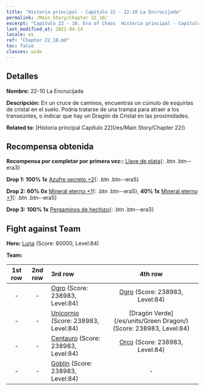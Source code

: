 ```yaml
---
title: "Historia principal - Capítulo 22 - 22-10 La Encrucijada"
permalink: /Main Story/Chapter 22_10/
excerpt: "Capítulo 22 - 10. Era of Chaos  Historia principal - Capítulo 22_10. 22-10 La Encrucijada"
last_modified_at: 2021-04-14
locale: es
ref: "Chapter 22_10.md"
toc: false
classes: wide
---
```


## Detalles

 **Nombre:** 22-10 La Encrucijada

 **Descripción:** En un cruce de caminos, encuentras un cúmulo de esquirlas de cristal en el suelo. Podría tratarse de una trampa para atraer a los transeúntes, o indicar que hay un Dragón de Cristal en las proximidades.

 **Related to:** [Historia principal Capítulo 22](/es/Main Story/Chapter 22/)

## Recompensa obtenida

 **Recompensa por completar por primera vez::** [Llave de plata](/es/Items/con_693/){: .btn .btn--era3}

 **Drop 1:** **100% 1x** [Azufre secreto +2](/es/Items/mat_78/){: .btn .btn--era5}

 **Drop 2:** **60% 0x** [Mineral eterno +1](/es/Items/mat_68/){: .btn .btn--era5}, **40% 1x** [Mineral eterno +1](/es/Items/mat_68/){: .btn .btn--era5}

 **Drop 3:** **100% 1x** [Pergaminos de hechizo](/es/Items/con_694/){: .btn .btn--era3}


## Fight against Team
 **Hero:** [Luna](/es/heroes/Luna/) (Score: 80000, Level:84)

 **Team:**


  | 1st row | 2nd row | 3rd row | 4th row |
  |:----:|:----:|:----|:----:|
  | - | - | [Ogro](/es/units/Ogre/) (Score: 238983, Level:84)  | [Ogro](/es/units/Ogre/) (Score: 238983, Level:84)  |
  | - | - | [Unicornio](/es/units/Unicorn/) (Score: 238983, Level:84)  | [Dragón Verde](/es/units/Green Dragon/) (Score: 238983, Level:84)  |
  | - | - | [Centauro](/es/units/Centaur/) (Score: 238983, Level:84)  | [Orco](/es/units/Orc/) (Score: 238983, Level:84)  |
  | - | - | [Goblin](/es/units/Goblin/) (Score: 238983, Level:84)  | - |



